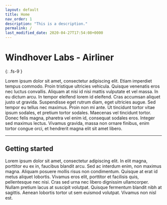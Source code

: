 ```yaml
---
layout: default
title: Home
nav_order: 1
description: "This is a description."
permalink: /
last_modified_date: 2020-04-27T17:54:08+0000
---
```


# Windhover Labs - Airliner
{: .fs-9 }

Lorem ipsum dolor sit amet, consectetur adipiscing elit. Etiam imperdiet tempus commodo. Proin tristique ultricies vehicula. Quisque venenatis eros nec luctus convallis. Aliquam at nisi id nisi mattis vulputate et vel massa. In eu dictum arcu. In tempor eleifend lorem id eleifend. Cras accumsan aliquet justo ut gravida. Suspendisse eget rutrum diam, eget ultricies augue. Sed tempor eu tellus nec maximus. Proin non mi ante. Ut tincidunt tortor vitae ipsum sodales, et pretium tortor sodales. Maecenas vel tincidunt tortor. Donec felis magna, pharetra vel enim id, consequat sodales eros. Integer sed maximus lectus. Vivamus gravida, massa non ornare finibus, enim tortor congue orci, et hendrerit magna elit sit amet libero. 

---

## Getting started

Lorem ipsum dolor sit amet, consectetur adipiscing elit. In elit magna, porttitor eu ex in, faucibus blandit arcu. Sed ac interdum enim, non maximus magna. Aliquam posuere mollis risus non condimentum. Quisque at erat id metus aliquet lobortis. Vivamus eros elit, porttitor et facilisis quis, pellentesque nec nisi. Cras sed urna nec libero dignissim ullamcorper. Nullam pretium lacus at suscipit volutpat. Quisque fermentum blandit nibh at sagittis. Aenean lobortis tortor ut sem euismod volutpat. Vivamus non nisl est. 


